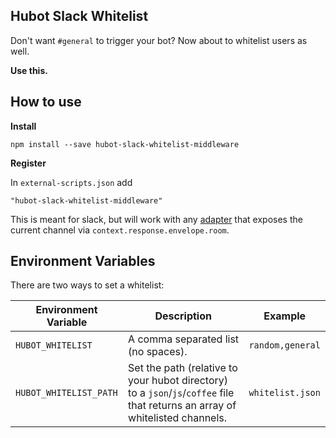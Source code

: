 ## Hubot Slack Whitelist

Don't want `#general` to trigger your bot?
Now about to whitelist users as well.

**Use this.**

## How to use

**Install**
```
npm install --save hubot-slack-whitelist-middleware
```

**Register**

In `external-scripts.json` add

```
"hubot-slack-whitelist-middleware"
```


This is meant for slack, but will work with any [adapter](https://github.com/github/hubot/blob/master/docs/adapters.md) that exposes the current channel via `context.response.envelope.room`.

## Environment Variables
There are two ways to set a whitelist:

Environment Variable | Description | Example
--- | --- | ---
`HUBOT_WHITELIST` | A comma separated list (no spaces). | `random,general`
`HUBOT_WHITELIST_PATH` | Set the path (relative to your hubot directory) to a `json`/`js`/`coffee` file that returns an array of whitelisted channels. | `whitelist.json`
